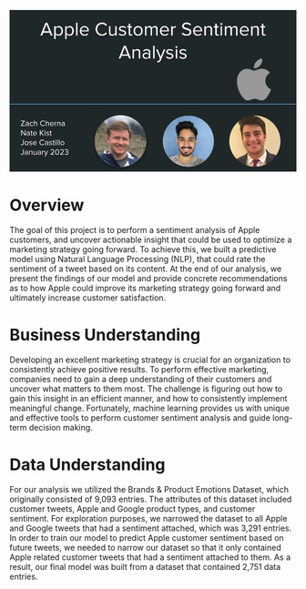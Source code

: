 ![header](./images/slides_header.jpg)
# Overview

The goal of this project is to perform a sentiment analysis of Apple customers, and uncover actionable insight that could be used to optimize a marketing strategy going forward. To achieve this, we built a predictive model using Natural Language Processing (NLP),  that could rate the sentiment of a tweet based on its content. At the end of our analysis, we present the findings of our model and provide concrete recommendations as to how Apple could improve its marketing strategy going forward and ultimately increase customer satisfaction. 


# Business Understanding 

Developing an excellent marketing strategy is crucial for an organization to consistently achieve positive results. To perform effective marketing, companies need to gain a deep understanding of their customers and uncover what matters to them most. The challenge is figuring out how to gain this insight in an efficient manner, and how to consistently implement meaningful change. Fortunately, machine learning provides us with unique and effective tools to perform customer sentiment analysis and guide long-term decision making. 


# Data Understanding

For our analysis we utilized the Brands & Product Emotions Dataset, which originally consisted of 9,093 entries. The attributes of this dataset included customer tweets, Apple and Google product types, and customer sentiment. For exploration purposes, we narrowed the dataset to all Apple and Google tweets that had a sentiment attached, which was 3,291 entries. In order to train our model to predict Apple customer sentiment based on future tweets, we needed to narrow our dataset so that it only contained Apple related customer tweets that had a sentiment attached to them. As a result, our final model was built from a dataset that contained 2,751 data  entries. 
